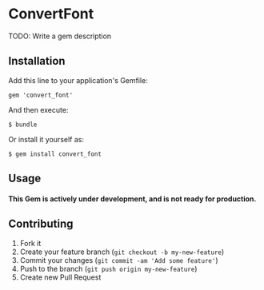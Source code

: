# ConvertFont

TODO: Write a gem description

## Installation

Add this line to your application's Gemfile:

    gem 'convert_font'

And then execute:

    $ bundle

Or install it yourself as:

    $ gem install convert_font

## Usage

#### This Gem is actively under development, and is not ready for production.

## Contributing

1. Fork it
2. Create your feature branch (`git checkout -b my-new-feature`)
3. Commit your changes (`git commit -am 'Add some feature'`)
4. Push to the branch (`git push origin my-new-feature`)
5. Create new Pull Request
